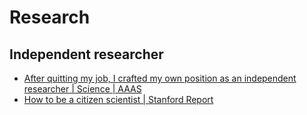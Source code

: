 # Research

## Independent researcher

* [After quitting my job, I crafted my own position as an independent researcher \| Science \| AAAS](https://www.science.org/content/article/after-quitting-my-job-i-crafted-my-own-position-independent-researcher)
* [How to be a citizen scientist \| Stanford Report](https://news.stanford.edu/stories/2024/06/the-power-of-citizen-science)
